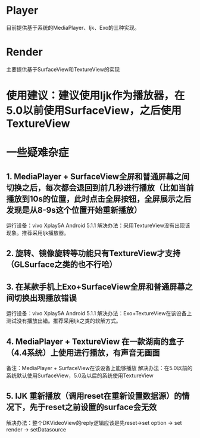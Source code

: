 # Player

目前提供基于系统的MediaPlayer、Ijk、Exo的三种实现。

# Render

主要提供基于SurfaceView和TextureView的实现

# 使用建议：建议使用Ijk作为播放器，在5.0以前使用SurfaceView，之后使用TextureView

# 一些疑难杂症

## 1. MediaPlayer + SurfaceView全屏和普通屏幕之间切换之后，每次都会退回到前几秒进行播放（比如当前播放到10s的位置，此时点击全屏按钮，全屏展示之后发现是从8-9s这个位置开始重新播放）

运行设备：vivo Xplay5A Android 5.1.1 解决办法：采用TextureView没有出现该现象。推荐采用Ijk播放器。

## 2. 旋转、镜像旋转等功能只有TextureView才支持（GLSurface之类的也不行哈）

## 3. 在某款手机上Exo+SurfaceView全屏和普通屏幕之间切换出现播放错误

运行设备：vivo Xplay5A Android 5.1.1 解决办法：Exo+TextureView在该设备上测试没有播放出错。推荐采用Ijk之类的软解方式。

## 4. MediaPlayer + TextureView 在一款湖南的盒子（4.4系统）上使用进行播放，有声音无画面

备注：MediaPlayer + SurfaceView在该设备上能够播放 解决办法：在5.0以前的系统默认使用SurfaceView，5.0及以后的系统使用TextureView

## 5. IJK 重新播放（调用reset在重新设置数据源）的情况下，先于reset之前设置的surface会无效
解决办法：整个DKVideoView的reply逻辑应该是先reset->set option -> set render -> setDatasource
